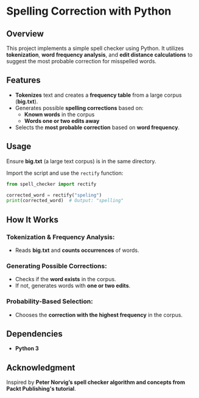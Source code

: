 # **Spelling Correction with Python**

## **Overview**

This project implements a simple spell checker using Python. It utilizes **tokenization**, **word frequency analysis**, and **edit distance calculations** to suggest the most probable correction for misspelled words.

## **Features**

- **Tokenizes** text and creates a **frequency table** from a large corpus (**big.txt**).
- Generates possible **spelling corrections** based on:
  - **Known words** in the corpus
  - **Words one or two edits away**
- Selects the **most probable correction** based on **word frequency**.

## **Usage**

Ensure **big.txt** (a large text corpus) is in the same directory.

Import the script and use the `rectify` function:

```python
from spell_checker import rectify

corrected_word = rectify("speling")
print(corrected_word)  # Output: "spelling"
```

## **How It Works**

### **Tokenization & Frequency Analysis:**

- Reads **big.txt** and **counts occurrences** of words.

### **Generating Possible Corrections:**

- Checks if the **word exists** in the corpus.
- If not, generates words with **one or two edits**.

### **Probability-Based Selection:**

- Chooses the **correction with the highest frequency** in the corpus.

## **Dependencies**

- **Python 3**

## **Acknowledgment**

Inspired by **Peter Norvig’s spell checker algorithm and concepts from Packt Publishing's tutorial**.

